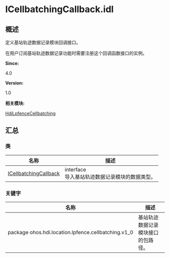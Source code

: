 # ICellbatchingCallback.idl


## 概述

定义基站轨迹数据记录模块回调接口。

在用户订阅基站轨迹数据记录功能时需要注册这个回调函数接口的实例。

**Since:**

4.0

**Version:**

1.0

**相关模块:**

[HdiLpfenceCellbatching](_hdi_lpfence_cellbatching.md)


## 汇总


### 类

  | 名称 | 描述 | 
| -------- | -------- |
| [ICellbatchingCallback](interface_i_cellbatching_callback.md) | interface<br/>导入基站轨迹数据记录模块的数据类型。 | 


### 关键字

  | 名称 | 描述 | 
| -------- | -------- |
| package&nbsp;ohos.hdi.location.lpfence.cellbatching.v1_0 | 基站轨迹数据记录模块接口的包路径。 | 
